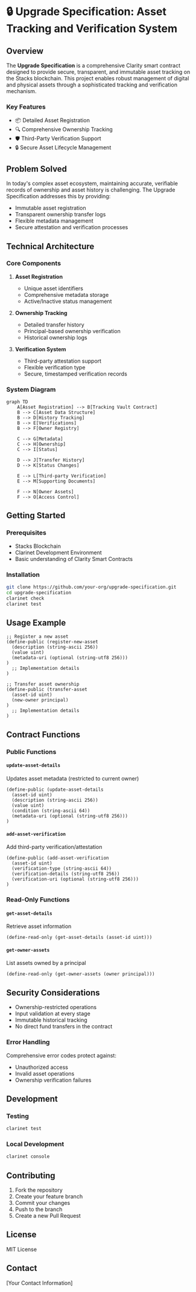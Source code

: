 # 🔒 Upgrade Specification: Asset Tracking and Verification System

## Overview

The **Upgrade Specification** is a comprehensive Clarity smart contract designed to provide secure, transparent, and immutable asset tracking on the Stacks blockchain. This project enables robust management of digital and physical assets through a sophisticated tracking and verification mechanism.

### Key Features

- 📦 Detailed Asset Registration
- 🔍 Comprehensive Ownership Tracking
- 🛡️ Third-Party Verification Support
- 🔒 Secure Asset Lifecycle Management

## Problem Solved

In today's complex asset ecosystem, maintaining accurate, verifiable records of ownership and asset history is challenging. The Upgrade Specification addresses this by providing:

- Immutable asset registration
- Transparent ownership transfer logs
- Flexible metadata management
- Secure attestation and verification processes

## Technical Architecture

### Core Components

1. **Asset Registration**
   - Unique asset identifiers
   - Comprehensive metadata storage
   - Active/Inactive status management

2. **Ownership Tracking**
   - Detailed transfer history
   - Principal-based ownership verification
   - Historical ownership logs

3. **Verification System**
   - Third-party attestation support
   - Flexible verification type
   - Secure, timestamped verification records

### System Diagram

```mermaid
graph TD
    A[Asset Registration] --> B[Tracking Vault Contract]
    B --> C[Asset Data Structure]
    B --> D[History Tracking]
    B --> E[Verifications]
    B --> F[Owner Registry]
    
    C --> G[Metadata]
    C --> H[Ownership]
    C --> I[Status]
    
    D --> J[Transfer History]
    D --> K[Status Changes]
    
    E --> L[Third-party Verification]
    E --> M[Supporting Documents]
    
    F --> N[Owner Assets]
    F --> O[Access Control]
```

## Getting Started

### Prerequisites

- Stacks Blockchain
- Clarinet Development Environment
- Basic understanding of Clarity Smart Contracts

### Installation

```bash
git clone https://github.com/your-org/upgrade-specification.git
cd upgrade-specification
clarinet check
clarinet test
```

## Usage Example

```clarity
;; Register a new asset
(define-public (register-new-asset 
  (description (string-ascii 256))
  (value uint)
  (metadata-uri (optional (string-utf8 256)))
)
  ;; Implementation details
)

;; Transfer asset ownership
(define-public (transfer-asset 
  (asset-id uint)
  (new-owner principal)
)
  ;; Implementation details
)
```

## Contract Functions

### Public Functions

#### `update-asset-details`
Updates asset metadata (restricted to current owner)
```clarity
(define-public (update-asset-details
  (asset-id uint)
  (description (string-ascii 256))
  (value uint)
  (condition (string-ascii 64))
  (metadata-uri (optional (string-utf8 256)))
)
```

#### `add-asset-verification`
Add third-party verification/attestation
```clarity
(define-public (add-asset-verification
  (asset-id uint)
  (verification-type (string-ascii 64))
  (verification-details (string-utf8 256))
  (verification-uri (optional (string-utf8 256)))
)
```

### Read-Only Functions

#### `get-asset-details`
Retrieve asset information
```clarity
(define-read-only (get-asset-details (asset-id uint)))
```

#### `get-owner-assets`
List assets owned by a principal
```clarity
(define-read-only (get-owner-assets (owner principal)))
```

## Security Considerations

- Ownership-restricted operations
- Input validation at every stage
- Immutable historical tracking
- No direct fund transfers in the contract

### Error Handling

Comprehensive error codes protect against:
- Unauthorized access
- Invalid asset operations
- Ownership verification failures

## Development

### Testing
```bash
clarinet test
```

### Local Development
```bash
clarinet console
```

## Contributing

1. Fork the repository
2. Create your feature branch
3. Commit your changes
4. Push to the branch
5. Create a new Pull Request

## License

MIT License

## Contact

[Your Contact Information]
